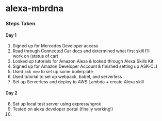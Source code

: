 # alexa-mbrdna

### Steps Taken
#### Day 1
01. Signed up for Mercedes Developer access
02. Read through Connected Car docs and determined what first skill I'll work on (status of car)
03. Looked up tutorials for Amazon Alexa & looked through Alexa Skills Kit
04. Signed up for Amazon Developer Account & finished setting up ASK-CLI
05. Used `ask new` to set up some boilerplate
06. Used tutorial to set up webpack, babel, and serverless
07. Set up Serverless and deploy to AWS Lambda + create Alexa skill

#### Day 2
08. Set up local test server using express/ngrok
09. Tested on alexa developer portal (finally working!)
10. 